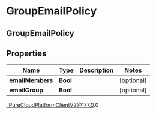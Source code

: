 # GroupEmailPolicy

## GroupEmailPolicy

## Properties

|Name | Type | Description | Notes|
|------------ | ------------- | ------------- | -------------|
| **emailMembers** | **Bool** |  | [optional] |
| **emailGroup** | **Bool** |  | [optional] |



_PureCloudPlatformClientV2@177.0.0_
